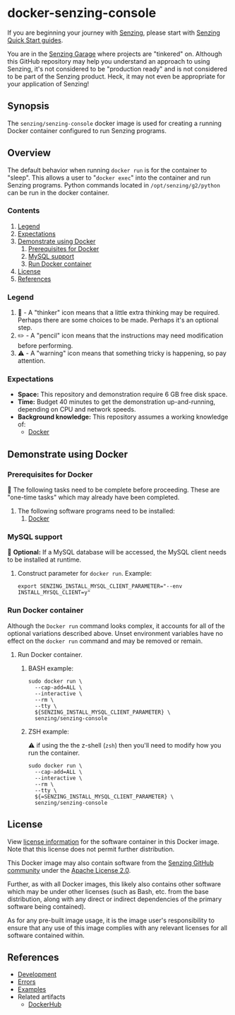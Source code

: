 # docker-senzing-console

If you are beginning your journey with [Senzing],
please start with [Senzing Quick Start guides].

You are in the [Senzing Garage] where projects are "tinkered" on.
Although this GitHub repository may help you understand an approach to using Senzing,
it's not considered to be "production ready" and is not considered to be part of the Senzing product.
Heck, it may not even be appropriate for your application of Senzing!

## Synopsis

The `senzing/senzing-console` docker image is used for creating
a running Docker container configured to run Senzing programs.

## Overview

The default behavior when running `docker run` is for the container to "sleep".
This allows a user to "`docker exec`" into the container and run Senzing programs.
Python commands located in `/opt/senzing/g2/python` can be run in the docker container.

### Contents

1. [Legend]
1. [Expectations]
1. [Demonstrate using Docker]
   1. [Prerequisites for Docker]
   1. [MySQL support]
   1. [Run Docker container]
1. [License]
1. [References]

### Legend

1. :thinking: - A "thinker" icon means that a little extra thinking may be required.
   Perhaps there are some choices to be made.
   Perhaps it's an optional step.
1. :pencil2: - A "pencil" icon means that the instructions may need modification before performing.
1. :warning: - A "warning" icon means that something tricky is happening, so pay attention.

### Expectations

- **Space:** This repository and demonstration require 6 GB free disk space.
- **Time:** Budget 40 minutes to get the demonstration up-and-running, depending on CPU and network speeds.
- **Background knowledge:** This repository assumes a working knowledge of:
  - [Docker]

## Demonstrate using Docker

### Prerequisites for Docker

:thinking: The following tasks need to be complete before proceeding.
These are "one-time tasks" which may already have been completed.

1. The following software programs need to be installed:
   1. [Docker]

### MySQL support

:thinking: **Optional:** If a MySQL database will be accessed, the MySQL client needs to be installed at runtime.

1. Construct parameter for `docker run`.
   Example:

   ```console
   export SENZING_INSTALL_MYSQL_CLIENT_PARAMETER="--env INSTALL_MYSQL_CLIENT=y"
   ```

### Run Docker container

Although the `Docker run` command looks complex,
it accounts for all of the optional variations described above.
Unset environment variables have no effect on the
`docker run` command and may be removed or remain.

1. Run Docker container.

   1. BASH example:

      ```console
      sudo docker run \
        --cap-add=ALL \
        --interactive \
        --rm \
        --tty \
        ${SENZING_INSTALL_MYSQL_CLIENT_PARAMETER} \
        senzing/senzing-console
      ```

   1. ZSH example:

      :warning: if using the the z-shell (`zsh`) then you'll need to modify how you run the container.

      ```console
      sudo docker run \
        --cap-add=ALL \
        --interactive \
        --rm \
        --tty \
        ${=SENZING_INSTALL_MYSQL_CLIENT_PARAMETER} \
        senzing/senzing-console
      ```

## License

View [license information] for the software container in this Docker image.
Note that this license does not permit further distribution.

This Docker image may also contain software from the
[Senzing GitHub community] under the [Apache License 2.0].

Further, as with all Docker images,
this likely also contains other software which may be under other licenses
(such as Bash, etc. from the base distribution,
along with any direct or indirect dependencies of the primary software being contained).

As for any pre-built image usage,
it is the image user's responsibility to ensure that any use of this image complies
with any relevant licenses for all software contained within.

## References

- [Development]
- [Errors]
- [Examples]
- Related artifacts
  - [DockerHub]

[Apache License 2.0]: https://www.apache.org/licenses/LICENSE-2.0
[Demonstrate using Docker]: #demonstrate-using-docker
[Development]: docs/development.md
[Docker]: https://github.com/senzing-garage/knowledge-base/blob/main/WHATIS/docker.md
[DockerHub]: https://hub.docker.com/r/senzing/senzing-console
[Errors]: docs/errors.md
[Examples]: docs/examples.md
[Expectations]: #expectations
[Legend]: #legend
[license information]: https://senzing.com/end-user-license-agreement/
[License]: #license
[MySQL support]: #mysql-support
[Prerequisites for Docker]: #prerequisites-for-docker
[References]: #references
[Run Docker container]: #run-docker-container
[Senzing Garage]: https://github.com/senzing-garage
[Senzing GitHub community]: https://github.com/senzing-garage/
[Senzing Quick Start guides]: https://docs.senzing.com/quickstart/
[Senzing]: https://senzing.com/
